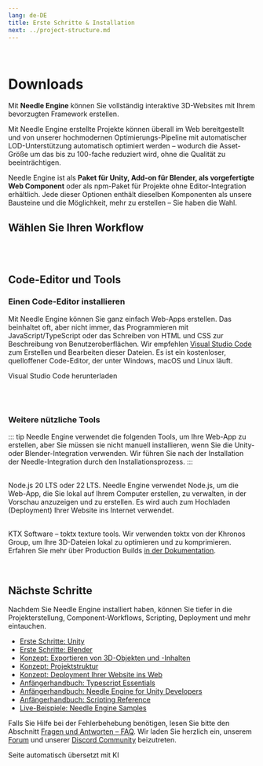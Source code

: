 ```yaml
---
lang: de-DE
title: Erste Schritte & Installation
next: ../project-structure.md
---
```


<br/>

<discountbanner />


# Downloads

Mit **Needle Engine** können Sie vollständig interaktive 3D-Websites mit Ihrem bevorzugten Framework erstellen.

Mit Needle Engine erstellte Projekte können überall im Web bereitgestellt und von unserer hochmodernen Optimierungs-Pipeline mit automatischer LOD-Unterstützung automatisch optimiert werden – wodurch die Asset-Größe um das bis zu 100-fache reduziert wird, ohne die Qualität zu beeinträchtigen.

Needle Engine ist als **Paket für Unity, Add-on für Blender, als vorgefertigte Web Component** oder als npm-Paket für Projekte ohne Editor-Integration erhältlich.
Jede dieser Optionen enthält dieselben Komponenten als unsere Bausteine und die Möglichkeit, mehr zu erstellen – Sie haben die Wahl.

## Wählen Sie Ihren Workflow

<tool-tiles></tool-tiles>

<!-- | Tool |  |  |
| -- | -- | -- |
| Node.js **(required)** | 16.x or 18.x <br>[Windows](https://nodejs.org/dist/v18.16.0/node-v18.16.0-x64.msi) <br/> [MacOS](https://nodejs.org/dist/v18.16.0/node-v18.16.0.pkg)   | Zum Ausführen eines lokalen Entwicklungsservers
| VS Code *(recommended)* | any version<br/>[Windows](https://code.visualstudio.com/sha/download?build=stable&os=win32-x64-user) <br/> [MacOS](https://code.visualstudio.com/sha/download?build=stable&os=darwin-universal) | Zur Code-Bearbeitung (optional)  |
| **Supported Editors** | |
| Unity | 2020.3.16+ <br/>2021.3.9+ <br/>2022.3.0+<br/>[Get Unity Hub](https://unity.com/download) | Zum Einrichten Ihrer Szenen, Komponenten, Animationen... |
| Blender | 3.3<br/>3.4<br/>3.5<br/>3.6<br/>[Get Blender](https://www.blender.org/download/) | Zum Einrichten Ihrer Szenen, Komponenten, Animationen... |
   -->


<!-- ### For optimized builds

| Tool | | |
| -- | -- | -- |
| | | |
| **toktx** | 4.1<br/>[Windows](https://fwd.needle.tools/needle-engine/toktx/win) <br/> [MacOS](https://fwd.needle.tools/needle-engine/toktx/osx) <br/> [Mac OS Apple Silicon](https://fwd.needle.tools/needle-engine/toktx/osx-silicon) <br/> [Other Releases](https://github.com/KhronosGroup/KTX-Software/releases/tag/v4.1.0-rc3)  | Zur Texturkomprimierung (empfohlen) <br/>Mehr dazu können Sie [hier](./deployment.md#production-builds) in unserer Dokumentation lesen -->



<br/>
<br/>



<!--
<img src="/imgs/unity-logo.webp" style="max-height:70px;" />


## Needle Engine for Unity

*Supported Unity versions: 2021.3 LTS, 2022.3 LTS*

<needle-button event_goal="download_unity" event_position="getting_started" large href="https://engine.needle.tools/downloads/unity?utm_source=needle_docs&utm_content=getting_started"><strong>Download Needle Engine for Unity</strong></needle-button>

- Drop the downloaded .unitypackage file into a Unity project and confirm that you want to import it.
- Wait a moment for the installation and import to finish. A window may open stating that "A new scoped registry is now available in the Package Manager.". This is our Needle Package registry. You can safely close that window.
- **Explore Samples** – Select the menu option _Needle Engine > Explore Samples_ to view, open and modify all available [sample scenes](https://engine.needle.tools/samples).


**See [Needle Engine for Unity](../unity/index.md)** for a full list of features and instructions on getting started.


---


<img src="/blender/logo.png" style="max-height:70px;" />

## Needle Engine for Blender
*Supported Blender versions: 4.1+*

<needle-button event_goal="download_blender" event_position="getting_started" large href="https://engine.needle.tools/downloads/blender?utm_source=needle_docs&utm_content=getting_started"><strong>Download Needle Engine for Blender</strong></needle-button>

<br/>

- The Blender add-on is downloaded as a zip file.
- In Blender, go to `File > Settings > Add-ons` and click the `Install` button.
- Then select the downloaded zip to install it.

**See [Needle Engine for Blender](../blender/index.md)** for a full list of features and instructions on getting started.

<br/>
<br/>
<br/>



<br/>
<br/>
<br/>

-->

## Code-Editor und Tools

### Einen Code-Editor installieren

Mit Needle Engine können Sie ganz einfach Web-Apps erstellen. Das beinhaltet oft, aber nicht immer, das Programmieren mit JavaScript/TypeScript oder das Schreiben von HTML und CSS zur Beschreibung von Benutzeroberflächen. Wir empfehlen [Visual Studio Code](https://code.visualstudio.com) zum Erstellen und Bearbeiten dieser Dateien. Es ist ein kostenloser, quelloffener Code-Editor, der unter Windows, macOS und Linux läuft.

<ClientOnly>
<!-- <br/><os-link generic_url="https://engine.needle.tools/downloads/unity">Needle Engine for Unity</os-link> — <os-link generic_url="https://engine.needle.tools/downloads/unity">Needle Engine for Blender</os-link> -->

<os-link windows_url="https://code.visualstudio.com/sha/download?build=stable&os=win32-x64-user" osx_url="https://code.visualstudio.com/sha/download?build=stable&os=darwin-universal">Visual Studio Code herunterladen</os-link>


<br/>
<br/>

### Weitere nützliche Tools

::: tip
Needle Engine verwendet die folgenden Tools, um Ihre Web-App zu erstellen, aber Sie müssen sie nicht manuell installieren, wenn Sie die Unity- oder Blender-Integration verwenden. Wir führen Sie nach der Installation der Needle-Integration durch den Installationsprozess.
:::

<br/>
<os-link windows_url="https://nodejs.org/dist/v22.13.1/node-v22.13.1-x64.msi" osx_url="https://nodejs.org/dist/v22.13.1/node-v22.13.1.pkg">Node.js 20 LTS oder 22 LTS.</os-link>
Needle Engine verwendet Node.js, um die Web-App, die Sie lokal auf Ihrem Computer erstellen, zu verwalten, in der Vorschau anzuzeigen und zu erstellen.
Es wird auch zum Hochladen (Deployment) Ihrer Website ins Internet verwendet.

<br/><os-link windows_url="https://fwd.needle.tools/needle-engine/toktx/win" osx_url="https://fwd.needle.tools/needle-engine/toktx/osx" osx_silicon_url="https://fwd.needle.tools/needle-engine/toktx/osx-silicon">KTX Software – toktx texture tools.</os-link> Wir verwenden toktx von der Khronos Group, um Ihre 3D-Dateien lokal zu optimieren und zu komprimieren. Erfahren Sie mehr über Production Builds [in der Dokumentation](../deployment.md#production-builds).

<br/>
</ClientOnly>

<!--
## Option 1: Quick Start — Starter Project ⚡
1. **Download or Clone this repository**
   It's set up with the right packages and settings to get you started right away.

   _Clone with HTTPS:_ ``https://github.com/needle-tools/needle-engine-support.git``
   _OR clone with SSH:_ ``git@github.com:needle-tools/needle-engine-support.git``
   _OR download directly:_ <a href="https://github.com/needle-tools/needle-engine-support/archive/refs/heads/main.zip" target="_blank">Download Repository</a>


2. **Open the starter project**
  Open `starter/Needle Engine Starter 2020_3` for a full sandbox project that's ready to run (including a couple of simple example scenes for lightmaps and custom shaders).
  This is a sandbox builder project! It already comes with multi-player capabilities, and works across mobile, desktop, VR and AR.

3. **Press Play**
  Make sure the scene CollaborativeSandbox is open, and press Play! This will automatically do some setup steps and start a local server.
  Once the setup is complete, a browser window will open, and your project is live.
  From now on, all changes you do in Unity will be immediately visible in your browser.

    > **Note**: Your browser might warn you about an untrusted SSL connection. Don't worry, the connection is still encrypted – please click "Advance" if your browser asks you to verify that you're sure you want to visit your server.

4. **Make it your own**
  Add assets and components, play around with lighting, add scripts and logic – this is your world now!
  You can also [publish it on the web for free](#deploy-your-project-to-glitch-) so that others can join you.
-->



## Nächste Schritte

Nachdem Sie Needle Engine installiert haben, können Sie tiefer in die Projekterstellung, Component-Workflows, Scripting, Deployment und mehr eintauchen.

- [Erste Schritte: Unity](../unity/index.md)
- [Erste Schritte: Blender](../blender/index.md)
- [Konzept: Exportieren von 3D-Objekten und -Inhalten](../export.md)
- [Konzept: Projektstruktur](../project-structure.md)
- [Konzept: Deployment Ihrer Website ins Web](../deployment.md)
- [Anfängerhandbuch: Typescript Essentials](./typescript-essentials.md)
- [Anfängerhandbuch: Needle Engine for Unity Developers](./for-unity-developers.md)
- [Anfängerhandbuch: Scripting Reference](../scripting.md)
- [Live-Beispiele: Needle Engine Samples](https://engine.needle.tools/samples)

Falls Sie Hilfe bei der Fehlerbehebung benötigen, lesen Sie bitte den Abschnitt [Fragen und Antworten – FAQ](../faq.md).
Wir laden Sie herzlich ein, unserem [Forum](https://forum.needle.tools/?utm_source=needle_docs&utm_content=content) und unserer [Discord Community](https://discord.needle.tools) beizutreten.

Seite automatisch übersetzt mit KI